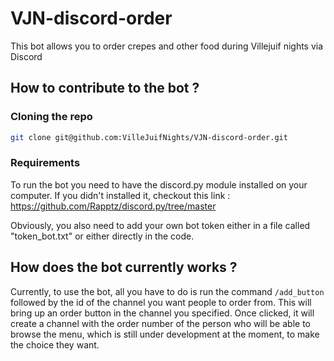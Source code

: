 # VJN-discord-order

This bot allows you to order crepes and other food during Villejuif nights via Discord

## How to contribute to the bot ?

### Cloning the repo
```sh
git clone git@github.com:VilleJuifNights/VJN-discord-order.git
```

### Requirements
To run the bot you need to have the discord.py module installed on your computer.
If you didn't installed it, checkout this link : https://github.com/Rapptz/discord.py/tree/master

Obviously, you also need to add your own bot token either in a file called "token_bot.txt" or either directly in the code.

## How does the bot currently works ?

Currently, to use the bot, all you have to do is run the command `/add_button` followed by the id of the channel you want people to order from. This will bring up an order button in the channel you specified. Once clicked, it will create a channel with the order number of the person who will be able to browse the menu, which is still under development at the moment, to make the choice they want.
